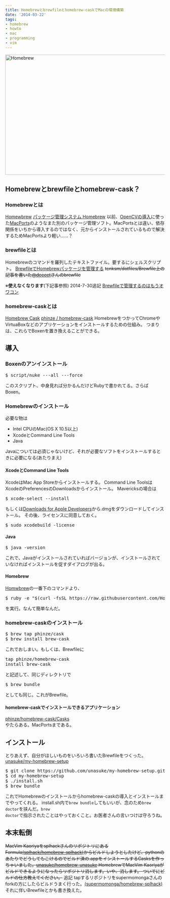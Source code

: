 ```yaml
---
title: Homebrewとbrewfileとhomebrew-caskでMacの環境構築
date: '2014-03-22'
tags:
- homebrew
- howto
- mac
- programming
- vim
---
```


<a href="http://unasuke.com/wp/wp-content/uploads/2014/03/Untitled.png"><img src="http://unasuke.com/wp/wp-content/uploads/2014/03/Untitled.png" alt="Homebrew" width="600" height="380" class="alignnone size-full wp-image-562" /></a>

<h2>Homebrewとbrewfileとhomebrew-cask？</h2>

<h3>Homebrewとは</h3>

<a href="http://brew.sh/">Homewbrew</a>
<a href="http://qiita.com/b4b4r07/items/6efebc2f3d1cbbd393fc">パッケージ管理システム Homebrew</a>
以前、<a href="http://unasuke.com/howto/2013/opencv-testprogram-on-xcode/">OpenCVの導入</a>に使った<a href="http://www.macports.org/">MacPorts</a>のようなまた別のパッケージ管理ソフト。MacPortsとは違い、依存関係をいちから導入するのではなく、元からインストールされているもので解決するためMacPortsより軽い……？

<h3>brewfileとは</h3>

Homebrewのコマンドを羅列したテキストファイル。要するにシェルスクリプト。
<a href="http://deeeet.com/writing/2013/12/23/brewfile/">BrewfileでHomebrewパッケージを管理する</a>
<del datetime="2014-12-31T23:54:21+00:00">tcnksm/dotfiles/Brewfile上の記事を書いた<a href="https://twitter.com/deeeet">@deeeet</a>さんのbrewfile</del>

※<strong>使えなくなります</strong>(下記事参照) 2014-7-30追記
<a href="http://unasuke.com/info/2014/brewfile-is-outdated/" title="Brewfileで管理するのはもうオワコン" target="_blank">Brewfileで管理するのはもうオワコン</a>

<h3>homebrew-caskとは</h3>

<a href="http://caskroom.io/">Homebrew Cask</a>
<a href="https://github.com/phinze/homebrew-cask">phinze / homebrew-cask</a>
HomebrewをつかってChromeやVirtuaBoxなどのアプリケーションをインストールするための仕組み。
つまりは、これらでBoxenを置き換えることができる。

<h2>導入</h2>

<h3>Boxenのアンインストール</h3>

<pre class="lang:sh decode:true " >$ script/nuke ---all ---force</pre>

このスクリプト、中身見れば分かるんだけどRubyで書かれてる。さらばBoxen。

<h3>Homebrewのインストール</h3>

必要な物は

<ul>
<li>Intel CPUのMac(OS X 10.5以上)</li>
<li>XcodeとCommand Line Tools</li>
<li>Java</li>
</ul>

Javaについては必須じゃないけど、それが必要なソフトをインストールするときに必要になる(あたりまえ)

<h4>XcodeとCommand Line Tools</h4>

XcodeはMac App Storeからインストールする。
Command Line ToolsはXcodeのPreferencesのDownloadsからインストール。
Mavericksの場合は

<pre class="lang:sh decode:true " >$ xcode-select --install</pre>

もしくは<a href="https://developer.apple.com/downloads/index.action">Downloads for Apple Developers</a>から.dmgをダウンロードしてインストール。
その後、ライセンスに同意しておく。

<pre class="lang:sh decode:true " >$ sudo xcodebuild -license</pre>

<h4>Java</h4>

<pre class="lang:sh decode:true " >$ java -version</pre>

これで、Javaがインストールされていればバージョンが、インストールされていなければインストールを促すダイアログが出る。

<h4>Homebrew</h4>

<a href="http://brew.sh/">Homwbrew</a>の一番下のコマンドより、

<pre class="lang:sh decode:true " >$ ruby -e "$(curl -fsSL https://raw.githubusercontent.com/Homebrew/install/master/install)"</pre>

を実行。なんて簡単なんだ。

<h3>homebrew-caskのインストール</h3>

<pre class="lang:sh decode:true " >$ brew tap phinze/cask
$ brew install brew-cask</pre>

これでおしまい。もしくは、Brewfileに

<pre class="lang:sh decode:true " >tap phinze/homebrew-cask
install brew-cask</pre>

と記述して、同じディレクトリで

<pre class="lang:sh decode:true " >$ brew bundle</pre>

としても同じ。これがBrewfile。

<h4>homebrew-caskでインストールできるアプリケーション</h4>

<a href="https://github.com/phinze/homebrew-cask/tree/master/Casks">phinze/homebrew-cask/Casks</a><br/>
やたらある。MacPortsまである。

<h2>インストール</h2>

とりあえず、自分がほしいものをいろいろ書いたBrewfileをつくった。
<a href="https://github.com/unasuke/my-homebrew-setup">unasuke/my-homebrew-setup</a></p>

<pre class="lang:sh decode:true " >
$ git clone https://github.com/unasuke/my-homebrew-setup.git
$ cd my-homebrew-setup
$ ./install.sh
$ brew bundle
</pre>

これでHomebrewのインストールからhomebrew-caskの導入とインストールまでやってくれる。
install.sh内で<code>brew bundle</code>してもいいが、念のため<code>brew doctor</code>を挟んだ。<code>brew doctor</code>で指示されたことはやっておくこと。お医者さんの言いつけは守ろうね。

<h2>本末転倒</h2>

<del datetime="2014-03-23T23:40:40+00:00">MacVim KaoriyaをsplhackさんのリポジトリにあるFormula<a href="https://github.com/splhack/homebrew-splhack">(splhack/homebrew-splhack)</a>からビルドしようとしたけど、pythonのあたりでどうしてもこけるのでビルド済の.appをインストールするCasksを作っちゃいました。<a href="https://github.com/unasuke/homebrew-unasuke">unasuke/homebrew-unasuke</a>
HomebrewでMacVim Kaoriyaがビルドできるようになったらリポジトリ消します。いや、消します。
ついでにビルドの仕方教えてください。</del>
追記
tapするリポジトリをsupermomongaさんのforkの方にしたらビルドうまく行った。<a href="https://github.com/supermomonga/homebrew-splhack" target="_blank">(supermomonga/homebrew-splhack)</a>
それに伴いBrewfileとかも書き換えた。
